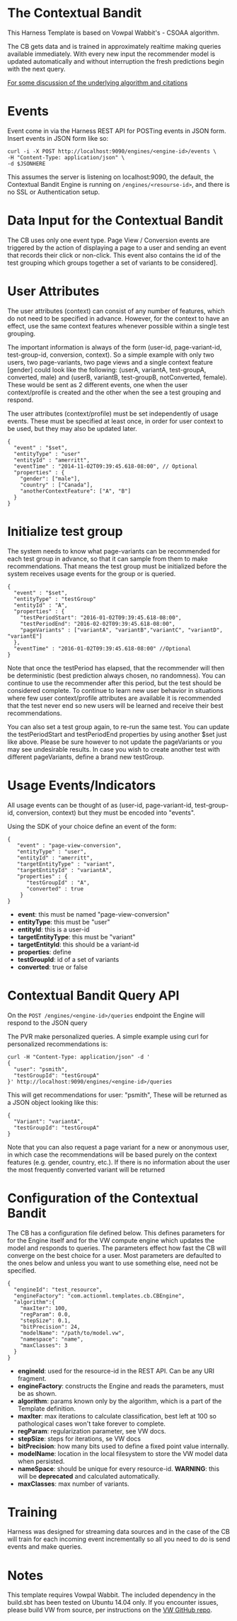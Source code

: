 # The Contextual Bandit

This Harness Template is based on Vowpal Wabbit's - CSOAA algorithm.  

The CB gets data and is trained in approximately realtime making queries available immediately. With every new input the recommender model is updated automatically and without interruption the fresh predictions begin with the next query.

[For some discussion of the underlying algorithm and citations](cb_algorithm.md)

# Events

Event come in via the Harness REST API for POSTing events in JSON form. Insert events in JSON form like so: 

```
curl -i -X POST http://localhost:9090/engines/<engine-id>/events \
-H "Content-Type: application/json" \
-d $JSONHERE
```

This assumes the server is listening on localhost:9090, the default, the Contextual Bandit Engine is running on `/engines/<resourse-id>`, and there is no SSL or Authentication setup.

# Data Input for the Contextual Bandit

The CB uses only one event type. Page View / Conversion events are triggered by the action of displaying a page to a user and sending an event that records their click or non-click. This event also contains the id of the test grouping which groups together a set of variants to be considered]. 

# User Attributes

The user attributes (context) can consist of any number of features, which do not need to be specified in advance. However, for the context to have an effect, use the same context features whenever possible within a single test grouping. 

The important information is always of the form (user-id, page-variant-id, test-group-id, conversion, context). So a simple example with only two users, two page-variants, two page views and a single context feature [gender] could look like the following: (userA, variantA, test-groupA, converted, male) and (userB, variantB, test-groupB, notConverted, female). These would be sent as 2 different events, one when the user context/profile is created and the other when the see a test grouping and respond.

The user attributes (context/profile) must be set independently of usage events. These must be specified at least once, in order for user context to be used, but they may also be updated later.

```
{
  "event" : "$set",
  "entityType" : "user"
  "entityId" : "amerritt",
  "eventTime" : "2014-11-02T09:39:45.618-08:00", // Optional
  "properties" : {
    "gender": ["male"],
    "country" : ["Canada"],
    "anotherContextFeature": ["A", "B"]
  }
}
```

# Initialize test group

The system needs to  know what page-variants can be recommended for each test group in advance, so that it can sample from them to make recommendations. That means the test group must be initialized before the system receives usage events for the group or is queried.

```
{
  "event" : "$set",
  "entityType" : "testGroup"
  "entityId" : "A",
  "properties" : {
    "testPeriodStart": "2016-01-02T09:39:45.618-08:00",
    "testPeriodEnd": "2016-02-02T09:39:45.618-08:00", 
    "pageVariants" : ["variantA", "variantB","variantC", "variantD", "variantE"]
  },
  "eventTime" : "2016-01-02T09:39:45.618-08:00" //Optional
}
```

Note that once the testPeriod has elapsed, that the recommender will then be deterministic (best prediction always chosen, no randomness). You can continue to use the recommender after this period, but the test should be considered complete. To continue to learn new user behavior in situations where few user context/profile attributes are available it is recommended that the test never end so new users will be learned and receive their best recommendations.

You can also set a test group again, to re-run the same test. You can update the testPeriodStart and testPeriodEnd properties by using another $set just like above. Please be sure however to not update the pageVariants or you may see undesirable results. In case you wish to create another test with different pageVariants, define a brand new testGroup.

# Usage Events/Indicators

All usage events can be thought of as (user-id, page-variant-id, test-group-id, conversion, context) but they must be encoded into "events". 

Using the SDK of your choice define an event of the form:

```
{
   "event" : "page-view-conversion",
   "entityType" : "user",
   "entityId" : "amerritt",
   "targetEntityType" : "variant",
   "targetEntityId" : "variantA",
   "properties" : {
      "testGroupId" : "A",
      "converted" : true
    }
}
```

 - **event**: this must be named "page-view-conversion"
 - **entityType**: this must be "user"
 - **entityId**: this is a user-id
 - **targetEntityType**: this must be "variant"
 - **targetEntityId**: this should be a variant-id
 - **properties**: define
  - **testGroupId**: id of a set of variants
  - **converted**: true or false

# Contextual Bandit Query API

On the `POST /engines/<engine-id>/queries` endpoint the Engine will respond to the JSON query

The PVR make personalized queries. A simple example using curl for personalized recommendations is:

```
curl -H "Content-Type: application/json" -d '
{
  "user": "psmith", 
  "testGroupId": "testGroupA"
}' http://localhost:9090/engines/<engine-id>/queries
```

This will get recommendations for user: "psmith", These will be returned as a JSON object looking like this:

```
{
  "Variant": "variantA",
  "testGroupId": "testGroupA"
}
```

Note that you can also request a page variant for a new or anonymous user, in which case the recommendations will be based purely on the context features (e.g. gender, country, etc.). If there is no information about the user the most frequently converted variant will be returned

# Configuration of the Contextual Bandit

The CB has a configuration file defined below. This defines parameters for for the Engine itself and for the VW compute engine which updates the model and responds to queries. The parameters effect how fast the CB will converge on the best choice for a user. Most parameters are defaulted to the ones below and unless you want to use something else, need not be specified.

```
{
  "engineId": "test_resource",
  "engineFactory": "com.actionml.templates.cb.CBEngine",
  "algorithm":{
    "maxIter": 100,
    "regParam": 0.0,
    "stepSize": 0.1,
    "bitPrecision": 24,
    "modelName": "/path/to/model.vw",
    "namespace": "name",
    "maxClasses": 3
  }
}
```

 - **engineId**: used for the resource-id in the REST API. Can be any URI fragment.
 - **engineFactory**: constructs the Engine and reads the parameters, must be as shown.
 - **algorithm**: params known only by the algorithm, which is a part of the Template definition.
  - **maxIter**: max iterations to calculate classification, best left at 100 so pathological cases won't take forever to complete.
  - **regParam**: regularization parameter, see VW docs.
  - **stepSize**: steps for iterations, se VW docs
  - **bitPrecision**: how many bits used to define a fixed point value internally.
  - **modelName**: location in the local filesystem to store the VW model data when persisted.
  - **nameSpace**: should be unique for every resource-id. **WARNING**: this will be **deprecated** and calculated automatically.
  - **maxClasses**: max number of variants.

# Training

Harness was designed for streaming data sources and in the case of the CB will train for each incoming event incrementally so all you need to do is send events and make queries.

# Notes

This template requires Vowpal Wabbit. The included dependency in the build.sbt has been tested on Ubuntu 14.04 only. If you encounter issues, please build VW from source, per instructions on the [VW GitHub repo](https://github.com/JohnLangford/vowpal_wabbit).

